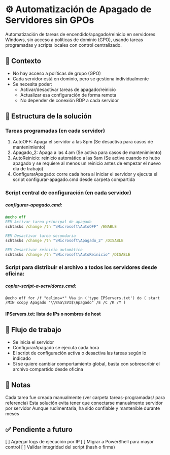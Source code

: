 # ⚙️ Automatización de Apagado de Servidores sin GPOs

Automatización de tareas de encendido/apagado/reinicio en servidores Windows, sin acceso a políticas de dominio (GPO), usando tareas programadas y scripts locales con control centralizado.

## 🧠 Contexto

- No hay acceso a políticas de grupo (GPO)
- Cada servidor está en dominio, pero se gestiona individualmente
- Se necesita poder:
  - Activar/desactivar tareas de apagado/reinicio
  - Actualizar esa configuración de forma remota
  - No depender de conexión RDP a cada servidor

## 📂 Estructura de la solución

### Tareas programadas (en cada servidor)

1. AutoOFF: Apaga el servidor a las 8pm    (Se desactiva para casos de mantenimiento)
2. Apagado_2: Apaga a las 4 am    (Se activa para casos de mantenimiento)
3. AutoReinicio: reinicio automático a las 5am    (Se activa cuando no hubo apagado y se requiere al menos un reinicio antes de empezar el nuevo dia de trabajo)
4. ConfigurarApagado: corre cada hora al iniciar el servidor y ejecuta el script configurar-apagado.cmd desde carpeta compartida

### Script central de configuración (en cada servidor) 
##### configurar-apagado.cmd:

```cmd
@echo off
REM Activar tarea principal de apagado
schtasks /change /tn "\Microsoft\AutoOFF" /ENABLE

REM Desactivar tarea secundaria
schtasks /change /tn "\Microsoft\Apagado_2" /DISABLE

REM Desactivar reinicio automático
schtasks /change /tn "\Microsoft\AutoReinicio" /DISABLE
```

### Script para distribuir el archivo a todos los servidores desde oficina:
##### copiar-script-a-servidores.cmd:

```
@echo off for /f "delims=*" %%a in ('type IPServers.txt') do ( start /MIN xcopy Apagado "\\%%a\SVI$\Apagado" /E /C /K /Y ) 
```

#### IPServers.txt: lista de IPs o nombres de host


## 🔁 Flujo de trabajo
- Se inicia el servidor
- ConfigurarApagado se ejecuta cada hora
- El script de configuración activa o desactiva las tareas según lo indicado
- Si se quiere cambiar comportamiento global, basta con sobrescribir el archivo compartido desde oficina

## 📝 Notas
Cada tarea fue creada manualmente (ver carpeta tareas-programadas/ para referencia)
Esta solución evita tener que conectarse manualmente servidor por servidor
Aunque rudimentaria, ha sido confiable y mantenible durante meses

## ✅ Pendiente a futuro
[ ] Agregar logs de ejecución por IP
[ ] Migrar a PowerShell para mayor control
[ ] Validar integridad del script (hash o firma)